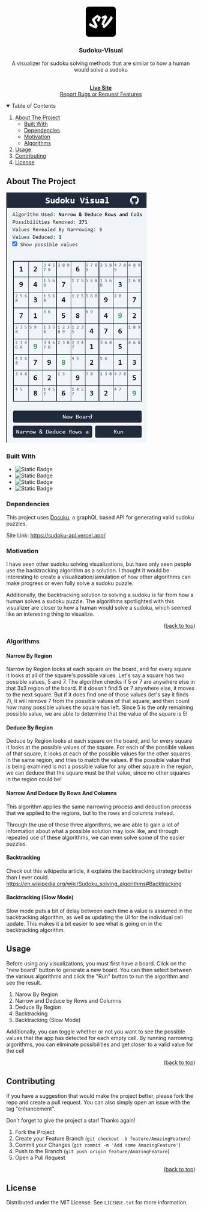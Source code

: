 <a name="readme-top"></a>
<div align="center">
    <img src="public/apple-touch-icon.png" alt="Logo" width="80" height="80">

<h3 align="center">Sudoku-Visual</h3>

  <p align="center">
  A visualizer for sudoku solving methods that are similar to how a human would solve a sudoku
  </p>
    <br />
    <a href="https://sudoku-visual.vercel.app/"><b>Live Site</b></a>
    <br />
    <a href="https://github.com/daviszung/sudoku-visual/issues">Report Bugs or Request Features</a>
  </p>
</div>

<!-- TABLE OF CONTENTS -->
<details open>
  <summary>Table of Contents</summary>
  <ol>
    <li>
      <a href="#about-the-project">About The Project</a>
      <ul>
        <li><a href="#built-with">Built With</a></li>
        <li><a href="#dependencies">Dependencies</a></li>
        <li><a href="#motivation">Motivation</a></li>
        <li><a href="#algorithms">Algorithms</a></li>
      </ul>
    </li>
    <li><a href="#usage">Usage</a></li>
    <li><a href="#contributing">Contributing</a></li>
    <li><a href="#license">License</a></li>
  </ol>
</details>

## About The Project

![Alt text](public/sudokucode.png)

### Built With

* ![Static Badge](https://img.shields.io/badge/Javascript-gray?style=for-the-badge&logo=javascript)
* ![Static Badge](https://img.shields.io/badge/Typescript-lightblue?style=for-the-badge&logo=typescript)
* ![Static Badge](https://img.shields.io/badge/TailwindCSS-blue?style=for-the-badge&logo=tailwindcss)
* ![Static Badge](https://img.shields.io/badge/Vite-yellow?style=for-the-badge&logo=vite)

### Dependencies
This project uses <a href="https://sudoku-api.vercel.app/">Dosuku</a>, a graphQL based API for generating valid sudoku puzzles.

Site Link: https://sudoku-api.vercel.app/

### Motivation
I have seen other sudoku solving visualizations, but have only seen people use the backtracking algorithm as a solution. I thought it would be interesting to create a visualization/simulation of how other algorithms can make progress or even fully solve a sudoku puzzle. 

Additionally, the backtracking solution to solving a sudoku is far from how a human solves a sudoku puzzle. The algorithms spotlighted with this visualizer are closer to how a human would solve a sudoku, which seemed like an interesting thing to visualize. 

<p align="right">(<a href="#readme-top">back to top</a>)</p>

### Algorithms

#### Narrow By Region

Narrow by Region looks at each square on the board, and for every square it looks at all of the square's possible values. Let's say a square has two possible values, 5 and 7. The algorithm checks if 5 or 7 are anywhere else in that 3x3 region of the board. If it doesn't find 5 or 7 anywhere else, it moves to the next square. But if it does find one of those values (let's say it finds 7), it will remove 7 from the possible values of that square, and then count how many possible values the square has left. Since 5 is the only remaining possible value, we are able to determine that the value of the square is 5!

#### Deduce By Region

Deduce by Region looks at each square on the board, and for every square it looks at the possible values of the square.
For each of the possible values of that square, it looks at each of the possible values for the other squares in the same region, and tries to match the values. 
If the possible value that is being examined is not a possible value for any other square in the region, we can deduce that the square must be that value, since no other squares in the region could be!

#### Narrow And Deduce By Rows And Columns
This algorithm applies the same narrowing process and deduction process that we applied to the regions, but to the rows and columns instead. 

Through the use of these three algorithms, we are able to gain a lot of information about what a possible solution may look like, and through repeated use of these algorithms, we can even solve some of the easier puzzles.

#### Backtracking
Check out this wikipedia article, it explains the backtracking strategy better than I ever could.
https://en.wikipedia.org/wiki/Sudoku_solving_algorithms#Backtracking

#### Backtracking (Slow Mode)
Slow mode puts a bit of delay between each time a value is assumed in the backtracking algorithm, as well as updating the UI for the individual cell update. This makes it a bit easier to see what is going on in the backtracking algorithm.


## Usage

Before using any visualizations, you must first have a board. Click on the "new board" button to generate a new board. You can then select between the various algorithms and click the "Run" button to run the algorithm and see the result.

1. Narow By Region
2. Narrow and Deduce by Rows and Columns
3. Deduce By Region
4. Backtracking
5. Backtracking (Slow Mode)

Additionally, you can toggle whether or not you want to see the possible values that the app has detected for each empty cell. By running narrowing algorithms, you can eliminate possibilities and get closer to a valid value for the cell

<p align="right">(<a href="#readme-top">back to top</a>)</p>

## Contributing

If you have a suggestion that would make the project better, please fork the repo and create a pull request. You can also simply open an issue with the tag "enhancement".

Don't forget to give the project a star! Thanks again!

1. Fork the Project
2. Create your Feature Branch (`git checkout -b feature/AmazingFeature`)
3. Commit your Changes (`git commit -m 'Add some AmazingFeature'`)
4. Push to the Branch (`git push origin feature/AmazingFeature`)
5. Open a Pull Request

<p align="right">(<a href="#readme-top">back to top</a>)</p>

## License

Distributed under the MIT License. See `LICENSE.txt` for more information.
